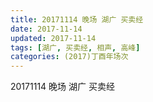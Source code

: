 ```yaml
---
title: 20171114 晚场 湖广 买卖经
date: 2017-11-14
updated: 2017-11-14
tags: [湖广, 买卖经, 相声, 高峰] 
categories: (2017)丁酉年场次 
---
```

20171114 晚场 湖广 买卖经
